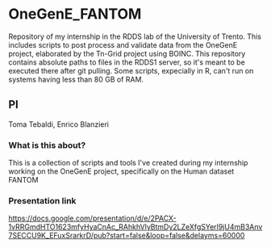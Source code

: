 # OneGenE_FANTOM
Repository of my internship in the RDDS lab of the University of Trento. This includes scripts to post process and validate data from the OneGenE project, elaborated by the Tn-Grid project using BOINC. This repository contains absolute paths to files in the RDDS1 server, so it's meant to be executed there after git pulling. Some scripts, expecially in R, can't run on systems having less than 80 GB of RAM. 
## PI
Toma Tebaldi, Enrico Blanzieri
### What is this about?
This is a collection of scripts and tools I've created during my internship working on the OneGenE project, specifically on the Human dataset FANTOM
### Presentation link
https://docs.google.com/presentation/d/e/2PACX-1vRRGmdHTO1623mfyHyaCnAc_RAhkhVlyBtmDy2LZeXfgSYerl9jU4mB3Anv7SECCU9K_EFuxSrarkrD/pub?start=false&loop=false&delayms=60000
